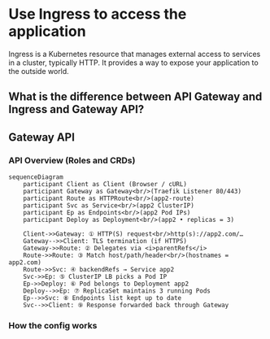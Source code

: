 # Use Ingress to access the application

Ingress is a Kubernetes resource that manages external access to services in a cluster, typically HTTP. It provides a way to expose your application to the outside world.

## What is the difference between API Gateway and Ingress and Gateway API?



## Gateway API

### API Overview (Roles and CRDs)

```mermaid
sequenceDiagram
    participant Client as Client (Browser / cURL)
    participant Gateway as Gateway<br/>(Traefik Listener 80/443)
    participant Route as HTTPRoute<br/>(app2-route)
    participant Svc as Service<br/>(app2 ClusterIP)
    participant Ep as Endpoints<br/>(app2 Pod IPs)
    participant Deploy as Deployment<br/>(app2 • replicas = 3)

    Client->>Gateway: ① HTTP(S) request<br/>http(s)://app2.com/…
    Gateway-->>Client: TLS termination (if HTTPS)
    Gateway->>Route: ② Delegates via <i>parentRefs</i>
    Route->>Route: ③ Match host/path/header<br/>(hostnames = app2.com)
    Route->>Svc: ④ backendRefs → Service app2
    Svc->>Ep: ⑤ ClusterIP LB picks a Pod IP
    Ep->>Deploy: ⑥ Pod belongs to Deployment app2
    Deploy-->>Ep: ⑦ ReplicaSet maintains 3 running Pods
    Ep-->>Svc: ⑧ Endpoints list kept up to date
    Svc-->>Client: ⑨ Response forwarded back through Gateway

```

### How the config works



